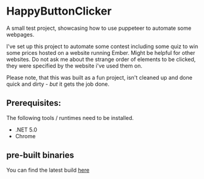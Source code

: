 # HappyButtonClicker
A small test project, showcasing how to use puppeteer to automate some webpages. 

I've set up this project to automate some contest including some quiz to win some prices hosted on a website running Ember. Might be helpful for other websites. Do not ask me about the strange order of elements to be clicked, they were specified by the website i've used them on.

Please note, that this was built as a fun project, isn't cleaned up and done quick and dirty - _but_ it gets the job done.

## Prerequisites:

The following tools / runtimes need to be installed.

* .NET 5.0
* Chrome


## pre-built binaries

You can find the latest build [here](https://happybuttonclicker.s3.eu-central-1.amazonaws.com/HappyButtonClicker.rar)
